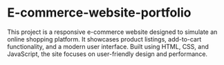# E-commerce-website-portfolio
This project is a responsive e-commerce website designed to simulate an online shopping platform. It showcases product listings, add-to-cart functionality, and a modern user interface. Built using HTML, CSS, and JavaScript, the site focuses on user-friendly design and performance.
